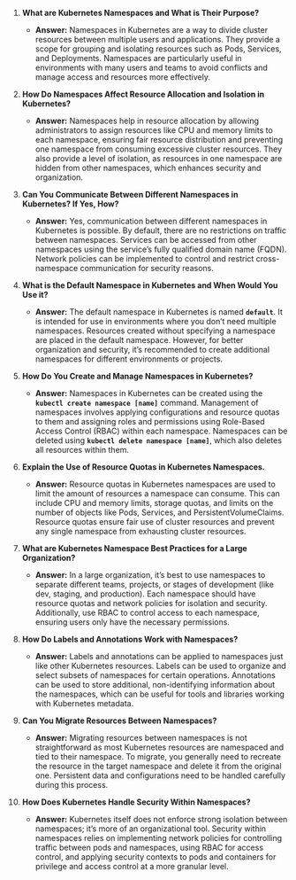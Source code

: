 <ol><li><p><strong>What are Kubernetes Namespaces and What is Their Purpose?</strong></p><ul><li><p><strong>Answer:</strong> Namespaces in Kubernetes are a way to divide cluster resources between multiple users and applications. They provide a scope for grouping and isolating resources such as Pods, Services, and Deployments. Namespaces are particularly useful in environments with many users and teams to avoid conflicts and manage access and resources more effectively.</p></li></ul></li><li><p><strong>How Do Namespaces Affect Resource Allocation and Isolation in Kubernetes?</strong></p><ul><li><p><strong>Answer:</strong> Namespaces help in resource allocation by allowing administrators to assign resources like CPU and memory limits to each namespace, ensuring fair resource distribution and preventing one namespace from consuming excessive cluster resources. They also provide a level of isolation, as resources in one namespace are hidden from other namespaces, which enhances security and organization.</p></li></ul></li><li><p><strong>Can You Communicate Between Different Namespaces in Kubernetes? If Yes, How?</strong></p><ul><li><p><strong>Answer:</strong> Yes, communication between different namespaces in Kubernetes is possible. By default, there are no restrictions on traffic between namespaces. Services can be accessed from other namespaces using the service’s fully qualified domain name (FQDN). Network policies can be implemented to control and restrict cross-namespace communication for security reasons.</p></li></ul></li><li><p><strong>What is the Default Namespace in Kubernetes and When Would You Use it?</strong></p><ul><li><p><strong>Answer:</strong> The default namespace in Kubernetes is named <code><strong>default</strong></code>. It is intended for use in environments where you don’t need multiple namespaces. Resources created without specifying a namespace are placed in the default namespace. However, for better organization and security, it’s recommended to create additional namespaces for different environments or projects.</p></li></ul></li><li><p><strong>How Do You Create and Manage Namespaces in Kubernetes?</strong></p><ul><li><p><strong>Answer:</strong> Namespaces in Kubernetes can be created using the <code><strong>kubectl create namespace [name]</strong></code> command. Management of namespaces involves applying configurations and resource quotas to them and assigning roles and permissions using Role-Based Access Control (RBAC) within each namespace. Namespaces can be deleted using <code><strong>kubectl delete namespace [name]</strong></code>, which also deletes all resources within them.</p></li></ul></li><li><p><strong>Explain the Use of Resource Quotas in Kubernetes Namespaces.</strong></p><ul><li><p><strong>Answer:</strong> Resource quotas in Kubernetes namespaces are used to limit the amount of resources a namespace can consume. This can include CPU and memory limits, storage quotas, and limits on the number of objects like Pods, Services, and PersistentVolumeClaims. Resource quotas ensure fair use of cluster resources and prevent any single namespace from exhausting cluster resources.</p></li></ul></li><li><p><strong>What are Kubernetes Namespace Best Practices for a Large Organization?</strong></p><ul><li><p><strong>Answer:</strong> In a large organization, it’s best to use namespaces to separate different teams, projects, or stages of development (like dev, staging, and production). Each namespace should have resource quotas and network policies for isolation and security. Additionally, use RBAC to control access to each namespace, ensuring users only have the necessary permissions.</p></li></ul></li><li><p><strong>How Do Labels and Annotations Work with Namespaces?</strong></p><ul><li><p><strong>Answer:</strong> Labels and annotations can be applied to namespaces just like other Kubernetes resources. Labels can be used to organize and select subsets of namespaces for certain operations. Annotations can be used to store additional, non-identifying information about the namespaces, which can be useful for tools and libraries working with Kubernetes metadata.</p></li></ul></li><li><p><strong>Can You Migrate Resources Between Namespaces?</strong></p><ul><li><p><strong>Answer:</strong> Migrating resources between namespaces is not straightforward as most Kubernetes resources are namespaced and tied to their namespace. To migrate, you generally need to recreate the resource in the target namespace and delete it from the original one. Persistent data and configurations need to be handled carefully during this process.</p></li></ul></li><li><p><strong>How Does Kubernetes Handle Security Within Namespaces?</strong></p><ul><li><p><strong>Answer:</strong> Kubernetes itself does not enforce strong isolation between namespaces; it’s more of an organizational tool. Security within namespaces relies on implementing network policies for controlling traffic between pods and namespaces, using RBAC for access control, and applying security contexts to pods and containers for privilege and access control at a more granular level.</p></li></ul></li></ol>